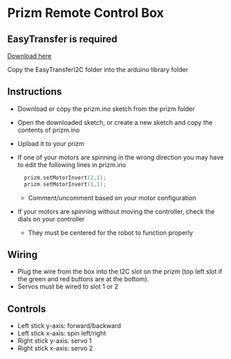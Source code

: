 # Prizm Remote Control Box 

## EasyTransfer is required 
[Download here](https://github.com/madsci1016/Arduino-EasyTransfer) 

Copy the EasyTransferI2C folder into the arduino library folder

## Instructions
- Download or copy the prizm.ino sketch from the prizm folder
- Open the downloaded sketch, or create a new sketch and copy the contents of prizm.ino
- Upload it to your prizm
- If one of your motors are spinning in the wrong direction you may have to edit the following lines in prizm.ino
  ```cpp
    prizm.setMotorInvert(2,1);
    prizm.setMotorInvert(1,1);
  ```
  - Comment/uncomment based on your motor configuration

- If your motors are spinning without moving the controller, check the dials on your controller
  - They must be centered for the robot to function properly 

## Wiring
- Plug the wire from the box into the I2C slot on the prizm (top left slot if the green and red buttons are at the bottom).
- Servos must be wired to slot 1 or 2

## Controls
- Left stick y-axis: forward/backward
- Left stick x-axis: spin left/right
- Right stick y-axis: servo 1
- Right stick x-axis: servo 2